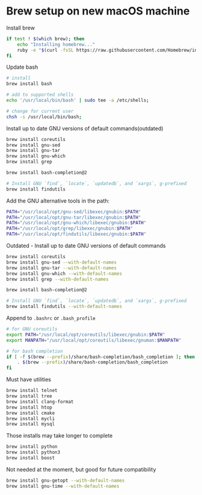 # Brew setup on new macOS machine

Install brew
```bash
if test ! $(which brew); then
    echo "Installing homebrew..."
    ruby -e "$(curl -fsSL https://raw.githubusercontent.com/Homebrew/install/master/install)"
fi
```

Update bash
```bash
# install
brew install bash

# add to supported shells
echo '/usr/local/bin/bash' | sudo tee -a /etc/shells;

# change for current user
chsh -s /usr/local/bin/bash;
```

Install up to date GNU versions of default commands(outdated)
```bash
brew install coreutils
brew install gnu-sed 
brew install gnu-tar 
brew install gnu-which 
brew install grep   

brew install bash-completion@2

# Install GNU `find`, `locate`, `updatedb`, and `xargs`, g-prefixed
brew install findutils
```

Add the GNU alternative tools in the path:
```bash
PATH="/usr/local/opt/gnu-sed/libexec/gnubin:$PATH"
PATH="/usr/local/opt/gnu-tar/libexec/gnubin:$PATH"
PATH="/usr/local/opt/gnu-which/libexec/gnubin:$PATH"
PATH="/usr/local/opt/grep/libexec/gnubin:$PATH"
PATH="/usr/local/opt/findutils/libexec/gnubin:$PATH"
```

Outdated - Install up to date GNU versions of default commands
```bash
brew install coreutils
brew install gnu-sed --with-default-names
brew install gnu-tar --with-default-names
brew install gnu-which --with-default-names
brew install grep --with-default-names    

brew install bash-completion@2

# Install GNU `find`, `locate`, `updatedb`, and `xargs`, g-prefixed
brew install findutils --with-default-names


```

Append to `.bashrc` or `.bash_profile`
```bash
# for GNU coreutils
export PATH="/usr/local/opt/coreutils/libexec/gnubin:$PATH"
export MANPATH="/usr/local/opt/coreutils/libexec/gnuman:$MANPATH"

# for bash completion
if [ -f $(brew --prefix)/share/bash-completion/bash_completion ]; then
    . $(brew --prefix)/share/bash-completion/bash_completion
fi

```

Must have utilities
```bash
brew install telnet
brew install tree
brew install clang-format
brew install htop
brew install cmake
brew install mycli
brew install mysql
```

Those installs may take longer to complete
```bash
brew install python
brew install python3
brew install boost
```

Not needed at the moment, but good for future compatibility
```bash
brew install gnu-getopt --with-default-names
brew install gnu-time --with-default-names
```
